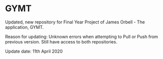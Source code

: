 # GYMT
Updated, new repository for Final Year Project of James Orbell - The application, GYMT.

Reason for updating: Unknown errors when attempting to Pull or Push from previous version. Still have access to both repositories.

Update date: 11th April 2020

